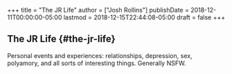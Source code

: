 +++
title = "The JR Life"
author = ["Josh Rollins"]
publishDate = 2018-12-11T00:00:00-05:00
lastmod = 2018-12-15T22:44:08-05:00
draft = false
+++

## The JR Life {#the-jr-life}

Personal events and experiences: relationships, depression, sex, polyamory, and all sorts of interesting things. Generally NSFW.